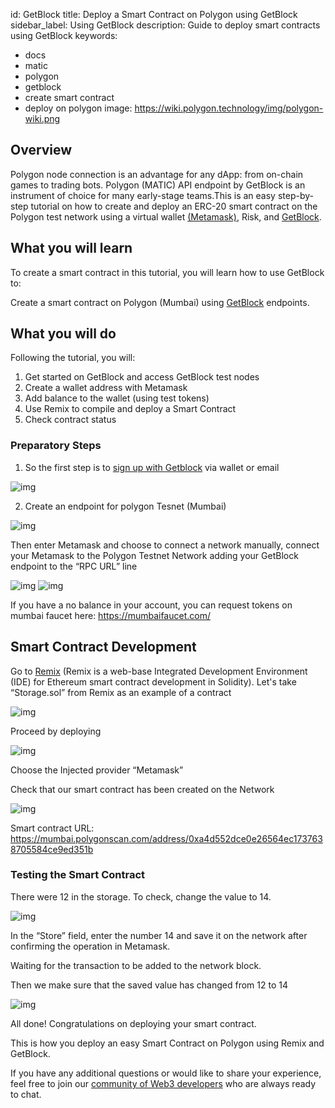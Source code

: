 id: GetBlock
title: Deploy a Smart Contract on Polygon using GetBlock
sidebar_label: Using GetBlock
description: Guide to deploy smart contracts using GetBlock
keywords:
  - docs
  - matic
  - polygon
  - getblock
  - create smart contract
  - deploy on polygon
image: https://wiki.polygon.technology/img/polygon-wiki.png

## Overview 

Polygon node connection is an advantage for any dApp: from on-chain games to trading bots. Polygon (MATIC) API endpoint by GetBlock is an instrument of choice for many early-stage teams.This is an easy step-by-step tutorial on how to create and deploy an ERC-20 smart contract on the Polygon test network using a virtual wallet [(Metamask)](https://metamask.io/), Risk, and [GetBlock](https://getblock.io/nodes/matic/).

## What you will learn

To create a smart contract in this tutorial, you will learn how to use GetBlock to:

Create a smart contract on Polygon (Mumbai) using [GetBlock](https://getblock.io/) endpoints. 

## What you will do

Following the tutorial, you will:
1. Get started on GetBlock and access GetBlock test nodes
2. Create a wallet address with Metamask
3. Add balance to the wallet (using test tokens)
4. Use Remix to compile and deploy a Smart Contract
5. Check contract status

### Preparatory Steps

1. So the first step is to [sign up with Getblock](https://account.getblock.io/sign-in) via wallet or email

![img](https://i.ibb.co/TKmT3nP/unnamed.png)

2. Create an endpoint for polygon Tesnet (Mumbai)

![img](https://i.ibb.co/P9csqmL/unnamed-1.png)

Then enter Metamask and choose to connect a network manually, connect your Metamask to the Polygon Testnet Network adding your GetBlock endpoint to the “RPC URL” line

![img](https://i.ibb.co/b7kmNPW/unnamed-1.png)
![img](https://i.ibb.co/26W1Djb/unnamed-2.png)

If you have a no balance in your account, you can request tokens on mumbai faucet here: https://mumbaifaucet.com/

## Smart Contract Development

Go to [Remix](https://remix.ethereum.org/) (Remix is a web-base Integrated Development Environment (IDE) for Ethereum smart contract development in Solidity).
Let's take “Storage.sol” from Remix as an example of a contract

![img](https://i.ibb.co/7JxRcS5/unnamed-2.png)

Proceed by deploying 

![img](https://i.ibb.co/FHQvbb0/unnamed-3.png)

Choose the Injected provider “Metamask”

Check that our smart contract has been created on the Network 

![img](https://i.ibb.co/tXTZdcn/unnamed-5.png)

Smart contract URL: https://mumbai.polygonscan.com/address/0xa4d552dce0e26564ec1737638705584ce9ed351b

### Testing the Smart Contract 

There were 12 in the storage. To check, change the value to 14.

![img](https://i.ibb.co/gtW34mp/unnamed-6.png)

In the “Store” field, enter the number 14 and save it on the network after confirming the operation in Metamask.

Waiting for the transaction to be added to the network block.

Then we make sure that the saved value has changed from 12 to 14

![img](https://i.ibb.co/XxcNqNN/unnamed-8.png)

All done! Congratulations on deploying your smart contract.

This is how you deploy an easy Smart Contract on Polygon using Remix and GetBlock.

If you have any additional questions or would like to share your experience, feel free to join our [community of Web3 developers](https://discord.gg/Jb9UZZUHN7) who are always ready to chat. 





